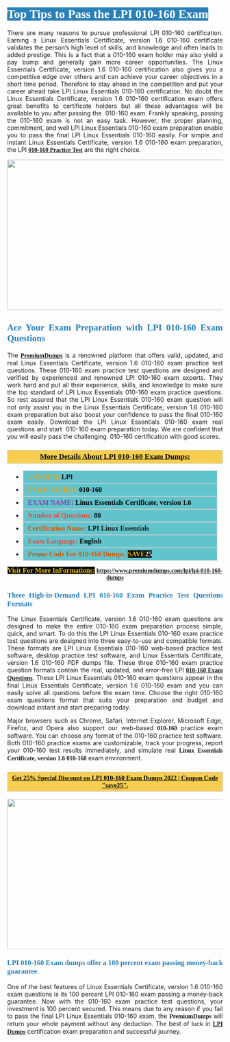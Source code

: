 <h1 style="text-align: justify;"><span style="color:#ffffff;"><span style="font-family:Georgia,serif;"><strong><span style="background-color:#2980b9;">Top Tips to Pass the LPI 010-160 Exam</span></strong></span></span></h1>

<p style="text-align: justify;">There are many reasons to pursue professional LPI 010-160 certification. Earning a Linux Essentials Certificate, version 1.6 010-160 certificate validates the person’s high level of skills, and knowledge and often leads to added prestige. This is a fact that a 010-160 exam holder may also yield a pay bump and generally gain more career opportunities. The Linux Essentials Certificate, version 1.6 010-160 certification also gives you a competitive edge over others and can achieve your career objectives in a short time period. Therefore to stay ahead in the competition and put your career ahead take LPI Linux Essentials 010-160 certification. No doubt the Linux Essentials Certificate, version 1.6 010-160 certification exam offers great benefits to certificate holders but all these advantages will be available to you after passing the  010-160 exam. Frankly speaking, passing the 010-160 exam is not an easy task. However, the proper planning, commitment, and well LPI Linux Essentials 010-160 exam preparation enable you to pass the final LPI Linux Essentials 010-160 easily. For simple and instant Linux Essentials Certificate, version 1.6 010-160 exam preparation, the LPI <span style="font-family:Georgia,serif;"><strong><a href="https://www.premiumdumps.com/lpi/lpi-010-160-dumps">010-160 Practice Test</a></strong></span> are the right choice.</p>

<p style="text-align: center;"><a href="https://www.premiumdumps.com/lpi/lpi-010-160-dumps"><img alt="" src="https://i.imgur.com/VJaqCPg.jpeg" style="width: 700px; height: 350px;" /></a></p>

<h2 style="text-align: justify;"><span style="color:#2980b9;"><span style="font-family:Georgia,serif;"><strong>Ace Your Exam Preparation with LPI 010-160 Exam Questions</strong></span></span></h2>

<p style="text-align: justify;">The <a href="https://www.premiumdumps.com/"><span style="font-size:14px;"><span style="font-family:Georgia,serif;"><strong>PremiumDumps</strong></span></span></a> is a renowned platform that offers valid, updated, and real Linux Essentials Certificate, version 1.6 010-160 exam practice test questions. These 010-160 exam practice test questions are designed and verified by experienced and renowned LPI 010-160 exam experts. They work hard and put all their experience, skills, and knowledge to make sure the top standard of LPI Linux Essentials 010-160 exam practice questions. So rest assured that the LPI Linux Essentials 010-160 <span style="font-size:11.0pt"><span style="line-height:115%"><span calibri="" style="font-family:">exam question</span></span></span> will not only assist you in the Linux Essentials Certificate, version 1.6 010-160 exam preparation but also boost your confidence to pass the final 010-160 exam easily. Download the LPI Linux Essentials 010-160 exam real questions and start  010-160 exam preparation today. We are confident that you will easily pass the challenging  010-160 certification with good scores.</p>

<h3 style="background: #f7ce50; border: 1px solid rgb(204, 204, 204); padding: 5px 10px; text-align: center;"><span style="font-family:Georgia,serif;"><u><u><span style="color:#000000;"><span style="font-size:11pt"><span style="line-height:normal"><b><span style="font-size:13.0pt"><span cambria="">More Details About LPI 010-160 Exam Dumps:</span></span></b></span></span></span></u></u></span></h3>

<ul>
	<li style="margin:0cm 10pt">
	<div style="background:#61c4cd; border: 1px solid rgb(204, 204, 204); padding: 5px 10px; text-align: justify;"><span style="font-family:Georgia,serif;"><span style="font-size:11pt"><span style="line-height:normal"><b><span style="font-size:12.0pt"><span new="" roman="" times=""><span style="color:#f39c12;">VENDOR:</span> <span style="color:#000000;">LPI</span></span></span></b></span></span></span></div>
	</li>
	<li style="margin:0cm 10pt">
	<div style="background: #61c4cd; border: 1px solid rgb(204, 204, 204); padding: 5px 10px; text-align: justify;"><span style="font-family:Georgia,serif;"><span style="font-size:11pt"><span style="line-height:normal"><b><span style="font-size:12.0pt"><span new="" roman="" times=""><span style="color:#f39c12;">EXAM CCODE:</span> <span style="color:#000000;">010-160</span></span></span></b></span></span></span></div>
	</li>
	<li style="margin:0cm 10pt">
	<div style="background: #61c4cd; border: 1px solid rgb(204, 204, 204); padding: 5px 10px; text-align: justify;"><span style="font-family:Georgia,serif;"><span style="font-size:11pt"><span style="line-height:normal"><b><span style="font-size:12.0pt"><span new="" roman="" times=""><span style="color:#8e44ad;">EXAM NAME:</span> <span style="color:#000000;">Linux Essentials Certificate, version 1.6</span></span></span></b></span></span></span></div>
	</li>
	<li style="margin:0cm 10pt">
	<div style="background: #61c4cd; border: 1px solid rgb(204, 204, 204); padding: 5px 10px;"><span style="font-family:Georgia,serif;"><span style="font-size:11pt"><span style="line-height:normal"><b><span style="font-size:12.0pt"><span new="" roman="" times=""><span style="color:#e74c3c;">Number of Questions:</span><span style="color:#000000;"><span style="color:#f1c40f;"> </span>80</span></span></span></b></span></span></span></div>
	</li>
	<li style="margin:0cm 10pt">
	<div style="background: #61c4cd; border: 1px solid rgb(204, 204, 204); padding: 5px 10px; text-align: justify;"><span style="font-family:Georgia,serif;"><span style="font-size:11pt"><span style="line-height:normal"><b><span style="font-size:12.0pt"><span new="" roman="" times=""><span style="color:#d35400;">Certification Name:</span> LPI Linux Essentials</span></span></b></span></span></span></div>
	</li>
	<li style="margin:0cm 10pt">
	<div style="background: #61c4cd; border: 1px solid rgb(204, 204, 204); padding: 5px 10px; text-align: justify;"><span style="font-family:Georgia,serif;"><span style="font-size:11pt"><span style="line-height:normal"><b><span style="font-size:12.0pt"><span new="" roman="" times=""><span style="color:#e74c3c;">Exam Language:</span> <span style="color:#000000;">English</span></span></span></b></span></span></span></div>
	</li>
	<li style="margin:0cm 10pt">
	<div style="background: #61c4cd; border: 1px solid rgb(204, 204, 204); padding: 5px 10px;"><span style="font-family:Georgia,serif;"><span style="font-size:11pt"><span style="line-height:normal"><b><span style="font-size:12.0pt"><span new="" roman="" times=""><span style="color:#d35400;">Promo Code For 010-160 Dumps:</span><span style="color:#f1c40f;"> <span style="background-color:#000000;">SAVE</span></span><span style="color:#ffffff;"><span style="background-color:#000000;">25</span></span></span></span></b></span></span></span></div>
	</li>
</ul>

<p style="text-align: center;"><span style="font-family:Georgia,serif;"><strong><span style="font-size:16px;"><span style="color:#f1c40f;"><span style="background-color:#000000;">Visit For More InFormations:</span></span></span> <a href="https://www.premiumdumps.com/lpi/lpi-010-160-dumps">https://www.premiumdumps.com/lpi/lpi-010-160-dumps</a></strong></span></p>

<h3 style="text-align: justify;"><span style="color:#2980b9;"><span style="font-family:Georgia,serif;"><strong><strong><strong>Three High-in-Demand LPI 010-160 Exam Practice Test Questions Formats</strong></strong></strong></span></span></h3>

<p style="text-align: justify;">The Linux Essentials Certificate, version 1.6 010-160 exam questions are designed to make the entire 010-160 exam preparation process simple, quick, and smart. To do this the LPI Linux Essentials 010-160 exam practice test questions are designed into three easy-to-use and compatible formats. These formats are LPI Linux Essentials 010-160 web-based practice test software, desktop practice test software, and Linux Essentials Certificate, version 1.6 010-160 PDF dumps file. These three 010-160 exam practice question formats contain the real, updated, and error-free LPI <span style="font-family:Georgia,serif;"><strong><a href="https://www.premiumdumps.com/lpi/lpi-010-160-dumps">010-160 Exam Questions</a></strong></span>. These LPI Linux Essentials 010-160 exam questions appear in the final Linux Essentials Certificate, version 1.6 010-160 exam and you can easily solve all questions before the exam time. Choose the right 010-160 exam questions format that suits your preparation and budget and download instant and start preparing today.</p>

<p style="text-align: justify;">Major browsers such as Chrome, Safari, Internet Explorer, Microsoft Edge, Firefox, and Opera also support our web-based <span style="font-family:Georgia,serif;"><strong> 010-160</strong></span> practice exam software. You can choose any format of the 010-160 practice test software. Both 010-160 practice exams are customizable, track your progress, report your 010-160 test results immediately, and simulate real <span style="font-family:Georgia,serif;"><strong>Linux Essentials Certificate, version 1.6 010-160</strong></span> exam environment.</p>

<h3 style="background: rgb(247, 206, 80); border: 1px solid rgb(204, 204, 204); padding: 5px 10px; text-align: center;"><span style="font-family:Georgia,serif;"><u><span style="color:#000000;"><span style="font-size:11pt;"><span style="line-height:normal;"><b><span cambria="">Get 25% Special Discount on LPI 010-160 Exam Dumps 2022 | Coupon Code "save25".</span></b></span></span></span></u></span></h3>

<p style="text-align: center;"><strong><a href="https://www.premiumdumps.com/lpi/lpi-010-160-dumps"><img alt="" src="https://i.imgur.com/F18GQwv.jpeg" style="width: 700px; height: 350px;" /></a></strong></p>

<h3 style="text-align: justify;"><span style="color:#2980b9;"><span style="font-family:Georgia,serif;"><strong><strong><strong>LPI 010-160 Exam dumps offer a 100 percent exam passing money-back guarantee</strong></strong></strong></span></span></h3>

<p style="text-align: justify;">One of the best features of Linux Essentials Certificate, version 1.6 010-160 exam questions is its 100 percent LPI 010-160 exam passing a money-back guarantee. Now with the 010-160 exam practice test questions, your investment is 100 percent secured. This means due to any reason if you fail to pass the final LPI Linux Essentials 010-160 exam, the <span style="font-size:14px;"><span style="font-family:Georgia,serif;"><strong>PremiumDumps</strong></span></span> will return your whole payment without any deduction. The best of luck in <a href="https://www.premiumdumps.com/lpi-exam-dumps"><span style="font-family:Georgia,serif;"><strong>LPI Dumps</strong></span></a> certification exam preparation and successful journey.</p>
